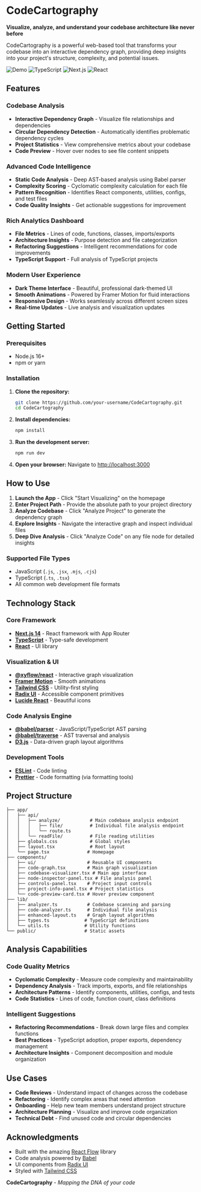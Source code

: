 # CodeCartography

**Visualize, analyze, and understand your codebase architecture like never before**

CodeCartography is a powerful web-based tool that transforms your codebase into an interactive dependency graph, providing deep insights into your project's structure, complexity, and potential issues.

![Demo](https://img.shields.io/badge/status-active-brightgreen)
![TypeScript](https://img.shields.io/badge/TypeScript-007ACC?logo=typescript&logoColor=white)
![Next.js](https://img.shields.io/badge/Next.js-000000?logo=next.js&logoColor=white)
![React](https://img.shields.io/badge/React-20232A?logo=react&logoColor=61DAFB)

## Features

### **Codebase Analysis**
- **Interactive Dependency Graph** - Visualize file relationships and dependencies
- **Circular Dependency Detection** - Automatically identifies problematic dependency cycles
- **Project Statistics** - View comprehensive metrics about your codebase
- **Code Preview** - Hover over nodes to see file content snippets

### **Advanced Code Intelligence**
- **Static Code Analysis** - Deep AST-based analysis using Babel parser
- **Complexity Scoring** - Cyclomatic complexity calculation for each file
- **Pattern Recognition** - Identifies React components, utilities, configs, and test files
- **Code Quality Insights** - Get actionable suggestions for improvement

### **Rich Analytics Dashboard**
- **File Metrics** - Lines of code, functions, classes, imports/exports
- **Architecture Insights** - Purpose detection and file categorization
- **Refactoring Suggestions** - Intelligent recommendations for code improvements
- **TypeScript Support** - Full analysis of TypeScript projects

### **Modern User Experience**
- **Dark Theme Interface** - Beautiful, professional dark-themed UI
- **Smooth Animations** - Powered by Framer Motion for fluid interactions
- **Responsive Design** - Works seamlessly across different screen sizes
- **Real-time Updates** - Live analysis and visualization updates

## Getting Started

### Prerequisites
- Node.js 16+ 
- npm or yarn

### Installation

1. **Clone the repository:**
   ```bash
   git clone https://github.com/your-username/CodeCartography.git
   cd CodeCartography
   ```

2. **Install dependencies:**
   ```bash
   npm install
   ```

3. **Run the development server:**
   ```bash
   npm run dev
   ```

4. **Open your browser:**
   Navigate to [http://localhost:3000](http://localhost:3000)

## How to Use

1. **Launch the App** - Click "Start Visualizing" on the homepage
2. **Enter Project Path** - Provide the absolute path to your project directory
3. **Analyze Codebase** - Click "Analyze Project" to generate the dependency graph
4. **Explore Insights** - Navigate the interactive graph and inspect individual files
5. **Deep Dive Analysis** - Click "Analyze Code" on any file node for detailed insights

### Supported File Types
- JavaScript (`.js`, `.jsx`, `.mjs`, `.cjs`)
- TypeScript (`.ts`, `.tsx`)
- All common web development file formats

## Technology Stack

### Core Framework
- **[Next.js 14](https://nextjs.org/)** - React framework with App Router
- **[TypeScript](https://www.typescriptlang.org/)** - Type-safe development
- **[React](https://reactjs.org/)** - UI library

### Visualization & UI
- **[@xyflow/react](https://reactflow.dev/)** - Interactive graph visualization
- **[Framer Motion](https://www.framer.com/motion/)** - Smooth animations
- **[Tailwind CSS](https://tailwindcss.com/)** - Utility-first styling
- **[Radix UI](https://www.radix-ui.com/)** - Accessible component primitives
- **[Lucide React](https://lucide.dev/)** - Beautiful icons

### Code Analysis Engine
- **[@babel/parser](https://babeljs.io/docs/en/babel-parser)** - JavaScript/TypeScript AST parsing
- **[@babel/traverse](https://babeljs.io/docs/en/babel-traverse)** - AST traversal and analysis
- **[D3.js](https://d3js.org/)** - Data-driven graph layout algorithms

### Development Tools
- **[ESLint](https://eslint.org/)** - Code linting
- **[Prettier](https://prettier.io/)** - Code formatting (via formatting tools)

## Project Structure

```
├── app/
│   ├── api/
│   │   ├── analyze/           # Main codebase analysis endpoint
│   │   │   ├── file/          # Individual file analysis endpoint
│   │   │   └── route.ts
│   │   └── readFile/          # File reading utilities
│   ├── globals.css            # Global styles
│   ├── layout.tsx             # Root layout
│   └── page.tsx              # Homepage
├── components/
│   ├── ui/                   # Reusable UI components
│   ├── code-graph.tsx        # Main graph visualization
│   ├── codebase-visualizer.tsx # Main app interface
│   ├── node-inspector-panel.tsx # File analysis panel
│   ├── controls-panel.tsx    # Project input controls
│   ├── project-info-panel.tsx # Project statistics
│   └── code-preview-card.tsx # Hover preview component
├── lib/
│   ├── analyzer.ts           # Codebase scanning and parsing
│   ├── code-analyzer.ts      # Individual file analysis
│   ├── enhanced-layout.ts    # Graph layout algorithms
│   ├── types.ts             # TypeScript definitions
│   └── utils.ts             # Utility functions
└── public/                  # Static assets
```

## Analysis Capabilities

### Code Quality Metrics
- **Cyclomatic Complexity** - Measure code complexity and maintainability
- **Dependency Analysis** - Track imports, exports, and file relationships
- **Architecture Patterns** - Identify components, utilities, configs, and tests
- **Code Statistics** - Lines of code, function count, class definitions

### Intelligent Suggestions
- **Refactoring Recommendations** - Break down large files and complex functions
- **Best Practices** - TypeScript adoption, proper exports, dependency management
- **Architecture Insights** - Component decomposition and module organization

## Use Cases

- **Code Reviews** - Understand impact of changes across the codebase
- **Refactoring** - Identify complex areas that need attention
- **Onboarding** - Help new team members understand project structure
- **Architecture Planning** - Visualize and improve code organization
- **Technical Debt** - Find unused code and circular dependencies

## Acknowledgments

- Built with the amazing [React Flow](https://reactflow.dev/) library
- Code analysis powered by [Babel](https://babeljs.io/)
- UI components from [Radix UI](https://www.radix-ui.com/)
- Styled with [Tailwind CSS](https://tailwindcss.com/)

**CodeCartography** - *Mapping the DNA of your code*
